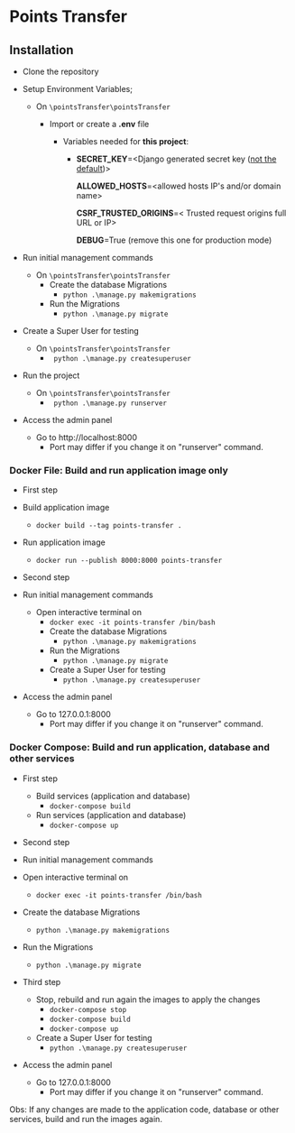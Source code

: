 # Points Transfer
## Installation

- Clone the repository

- Setup Environment Variables;

  - On `\pointsTransfer\pointsTransfer`

    - Import or create a **.env** file

      - Variables needed for **this project**:

        - **SECRET_KEY**=<Django generated secret key ([not the default](https://humberto.io/blog/tldr-generate-django-secret-key/))>

          **ALLOWED_HOSTS**=<allowed hosts IP's and/or domain name>

          **CSRF_TRUSTED_ORIGINS**=< Trusted request origins full URL or IP>

          **DEBUG**=True (remove this one for production mode)

- Run initial management commands

  - On `\pointsTransfer\pointsTransfer`
    - Create the database Migrations
      - `python .\manage.py makemigrations` 
    - Run the Migrations
      - `python .\manage.py migrate`
    
- Create a Super User for testing
  - On `\pointsTransfer\pointsTransfer`
    - ` python .\manage.py createsuperuser` 

- Run the project
  - On `\pointsTransfer\pointsTransfer`
    - ` python .\manage.py runserver`
    
- Access the admin panel
  - Go to http://localhost:8000
    - Port may differ if you change it on "runserver" command.
  
### Docker File: Build and run application image only

- First step

- Build application image 
  - `docker build --tag points-transfer .`
- Run application image 
  - `docker run --publish 8000:8000 points-transfer`

- Second step

- Run initial management commands

  - Open interactive terminal on
    - `docker exec -it points-transfer /bin/bash`
    - Create the database Migrations
      - `python .\manage.py makemigrations` 
    - Run the Migrations
      - `python .\manage.py migrate`
    - Create a Super User for testing
      - `python .\manage.py createsuperuser` 
 
- Access the admin panel
  - Go to 127.0.0.1:8000
    - Port may differ if you change it on "runserver" command.

### Docker Compose: Build and run application, database and other services

- First step

  - Build services (application and database)
    - `docker-compose build`
  - Run services (application and database)
    - `docker-compose up`

- Second step 

 - Run initial management commands

  - Open interactive terminal on
    - `docker exec -it points-transfer /bin/bash`
 
  - Create the database Migrations
    - `python .\manage.py makemigrations` 
  - Run the Migrations
    - `python .\manage.py migrate`

- Third step 

  - Stop, rebuild and run again the images to apply the changes
    - `docker-compose stop`
    - `docker-compose build`
    - `docker-compose up`
  - Create a Super User for testing
    - `python .\manage.py createsuperuser` 
  
- Access the admin panel
  - Go to 127.0.0.1:8000
    - Port may differ if you change it on "runserver" command.

Obs: If any changes are made to the application code, database or other services, build and run the images again.



